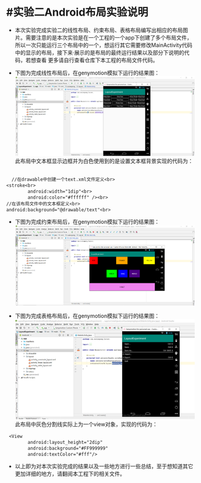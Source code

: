 #实验二Android布局实验说明<br>
======================
* 本次实验完成实验二的线性布局、约束布局、表格布局编写出相应的布局图片。需要注意的是本次实验是在一个工程的一个app下创建了多个布局文件，
所以一次只能运行三个布局中的一个，想运行其它需要修改MainActivity代码中的显示的布局，接下来·展示的是布局的最终运行结果以及部分下说明的代码，若想查看
更多请自行查看仓库下本工程的布局文件代码。<br>

* 下图为完成线性布局后，在genymotion模拟下运行的结果图：<br>
![图1](https://github.com/SuXianPeng/CommonExperimentReport/blob/master/images/LinearLayout.png)<br>
此布局中文本框显示边框并为白色使用到的是设置文本框背景实现的代码为：<br>

```
  
  //在drawable中创建一个text.xml文件定义<br>
<stroke<br>
        android:width="1dip"<br>
        android:color="#ffffff" /><br>
//在该布局文件中的文本框定义<br>
android:background="@drawable/text"<br>
```
* 下图为完成约束布局后，在genymotion模拟下运行的结果图：<br>
![图2](https://github.com/SuXianPeng/CommonExperimentReport/blob/master/images/ConstraintLayout.png)<br>

* 下图为完成表格布局后，在genymotion模拟下运行的结果图：<br>
![图3](https://github.com/SuXianPeng/CommonExperimentReport/blob/master/images/TableLayout.png)<br>
此布局中灰色分割线实际上为一个view对象，实现的代码为：<br>
```
 <View
        android:layout_height="2dip"
        android:background="#FF999999"
        android:textColor="#fff"/>
```
* 以上即为对本次实验完成的结果以及一些地方进行一些总结，至于想知道其它更加详细的地方，请翻阅本工程下的相关文件。
